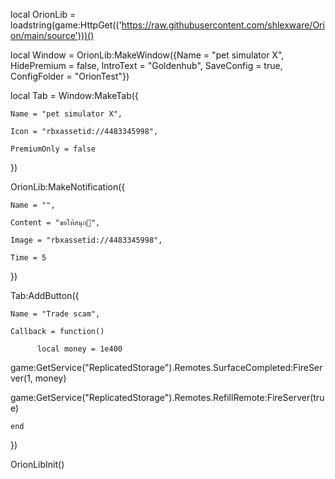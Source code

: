 local OrionLib = loadstring(game:HttpGet(('https://raw.githubusercontent.com/shlexware/Orion/main/source')))()

local Window = OrionLib:MakeWindow({Name = "pet simulator X", HidePremium = false, lntroText = "Goldenhub", SaveConfig = true, ConfigFolder = "OrionTest"})

local Tab = Window:MakeTab({

	Name = "pet simulator X",

	Icon = "rbxassetid://4483345998",

	PremiumOnly = false

})

OrionLib:MakeNotification({

	Name = "",

	Content = "ขอให้สนุก🥰",

	Image = "rbxassetid://4483345998",

	Time = 5

})

Tab:AddButton({

	Name = "Trade scam",

	Callback = function()

      	  local money = 1e400

game:GetService("ReplicatedStorage").Remotes.SurfaceCompleted:FireServer(1, money)

game:GetService("ReplicatedStorage").Remotes.RefillRemote:FireServer(true)

  	end   

})

OrionLibInit() 
